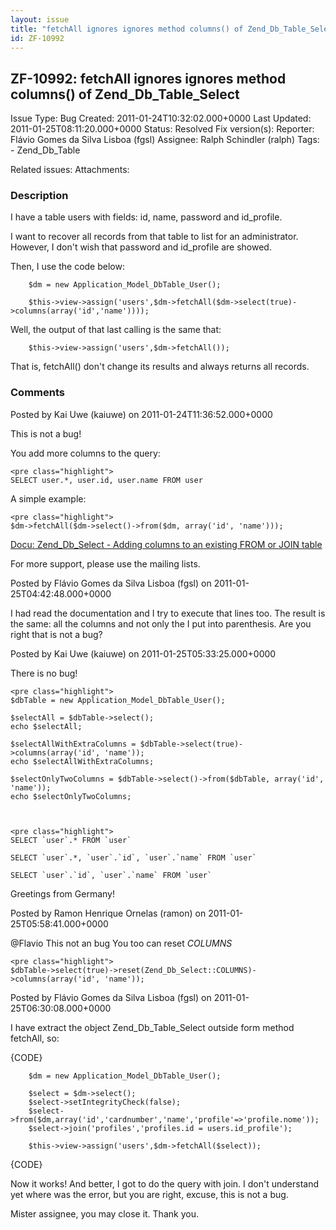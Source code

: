 ```yaml
---
layout: issue
title: "fetchAll ignores ignores method columns() of Zend_Db_Table_Select"
id: ZF-10992
---
```


ZF-10992: fetchAll ignores ignores method columns() of Zend\_Db\_Table\_Select
------------------------------------------------------------------------------

 Issue Type: Bug Created: 2011-01-24T10:32:02.000+0000 Last Updated: 2011-01-25T08:11:20.000+0000 Status: Resolved Fix version(s): 
 Reporter:  Flávio Gomes da Silva Lisboa (fgsl)  Assignee:  Ralph Schindler (ralph)  Tags: - Zend\_Db\_Table
 
 Related issues: 
 Attachments: 
### Description

I have a table users with fields: id, name, password and id\_profile.

I want to recover all records from that table to list for an administrator. However, I don't wish that password and id\_profile are showed.

Then, I use the code below:

 
        $dm = new Application_Model_DbTable_User();     
    
        $this->view->assign('users',$dm->fetchAll($dm->select(true)->columns(array('id','name'))));


Well, the output of that last calling is the same that:

 
        $this->view->assign('users',$dm->fetchAll());


That is, fetchAll() don't change its results and always returns all records.

 

 

### Comments

Posted by Kai Uwe (kaiuwe) on 2011-01-24T11:36:52.000+0000

This is not a bug!

You add more columns to the query:

 
    <pre class="highlight">
    SELECT user.*, user.id, user.name FROM user


A simple example:

 
    <pre class="highlight">
    $dm->fetchAll($dm->select()->from($dm, array('id', 'name')));


[Docu: Zend\_Db\_Select - Adding columns to an existing FROM or JOIN table](http://framework.zend.com/manual/en/zend.db.select.html#zend.db.select.building.columns-atomic)

For more support, please use the mailing lists.

 

 

Posted by Flávio Gomes da Silva Lisboa (fgsl) on 2011-01-25T04:42:48.000+0000

I had read the documentation and I try to execute that lines too. The result is the same: all the columns and not only the I put into parenthesis. Are you right that is not a bug?

 

 

Posted by Kai Uwe (kaiuwe) on 2011-01-25T05:33:25.000+0000

There is no bug!

 
    <pre class="highlight">
    $dbTable = new Application_Model_DbTable_User();
    
    $selectAll = $dbTable->select();
    echo $selectAll;
    
    $selectAllWithExtraColumns = $dbTable->select(true)->columns(array('id', 'name'));
    echo $selectAllWithExtraColumns;
    
    $selectOnlyTwoColumns = $dbTable->select()->from($dbTable, array('id', 'name'));
    echo $selectOnlyTwoColumns;


 
    <pre class="highlight">
    SELECT `user`.* FROM `user`
    
    SELECT `user`.*, `user`.`id`, `user`.`name` FROM `user`
    
    SELECT `user`.`id`, `user`.`name` FROM `user`


Greetings from Germany!

 

 

Posted by Ramon Henrique Ornelas (ramon) on 2011-01-25T05:58:41.000+0000

@Flavio This not an bug You too can reset _COLUMNS_

 
    <pre class="highlight">
    $dbTable->select(true)->reset(Zend_Db_Select::COLUMNS)->columns(array('id', 'name'));


 

 

Posted by Flávio Gomes da Silva Lisboa (fgsl) on 2011-01-25T06:30:08.000+0000

I have extract the object Zend\_Db\_Table\_Select outside form method fetchAll, so:

{CODE}

 
        $dm = new Application_Model_DbTable_User();     
    
        $select = $dm->select();
        $select->setIntegrityCheck(false);
        $select->from($dm,array('id','cardnumber','name','profile'=>'profile.nome'));
        $select->join('profiles','profiles.id = users.id_profile');
    
        $this->view->assign('users',$dm->fetchAll($select));    


{CODE}

Now it works! And better, I got to do the query with join. I don't understand yet where was the error, but you are right, excuse, this is not a bug.

Mister assignee, you may close it. Thank you.

 

 